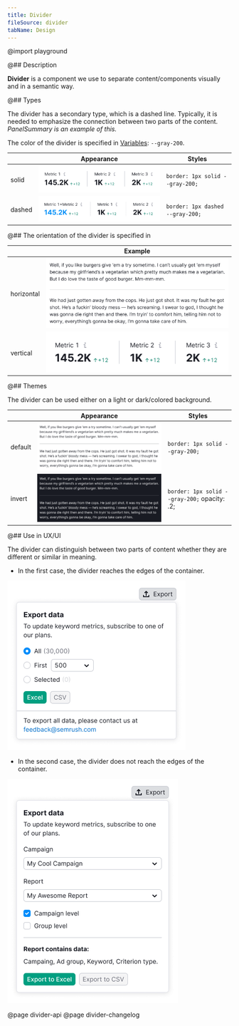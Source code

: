 ```yaml
---
title: Divider
fileSource: divider
tabName: Design
---
```


@import playground

@## Description

**Divider** is a component we use to separate content/components visually and in a semantic way.

@## Types

The divider has a secondary type, which is a dashed line. Typically, it is needed to emphasize the connection between two parts of the content. _PanelSummary is an example of this._

The color of the divider is specified in [Variables](/style/variables/#a7af23): `--gray-200`.

|        | Appearance                           | Styles                           |
| ------ | ------------------------------------ | -------------------------------- |
| solid  | ![solid-divider](static/solid.png)   | `border: 1px solid --gray-200;`  |
| dashed | ![dashed-divider](static/dashed.png) | `border: 1px dashed --gray-200;` |

@## The orientation of the divider is specified in

|            | Example                                         |
| ---------- | ----------------------------------------------- |
| horizontal | ![horizontal-divider](static/default-theme.png) |
| vertical   | ![vertical-divider](static/solid.png)           |

@## Themes

The divider can be used either on a light or dark/colored background.

|         | Appearance                                   | Styles                                       |
| ------- | -------------------------------------------- | -------------------------------------------- |
| default | ![default-divider](static/default-theme.png) | `border: 1px solid --gray-200;`              |
| invert  | ![invert-divider](static/invert-theme.png)   | `border: 1px solid --gray-200;` opacity: .2; |

@## Use in UX/UI

The divider can distinguish between two parts of content whether they are different or similar in meaning.

- In the first case, the divider reaches the edges of the container.

![divider-use](static/use-1.png)

- In the second case, the divider does not reach the edges of the container.

![divider-use](static/use-2.png)

@page divider-api
@page divider-changelog
